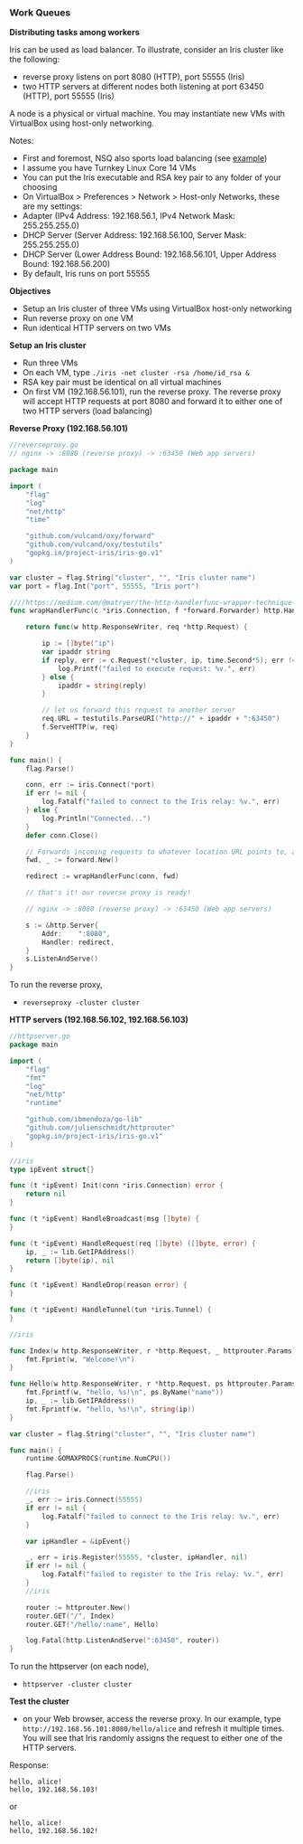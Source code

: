### Work Queues

**Distributing tasks among workers**

Iris can be used as load balancer. To illustrate, consider an Iris cluster like the following:

- reverse proxy listens on port 8080 (HTTP), port 55555 (Iris)
- two HTTP servers at different nodes both listening at port 63450 (HTTP), port 55555 (Iris)

A node is a physical or virtual machine. You may instantiate new VMs with VirtualBox using host-only networking.

Notes:

- First and foremost, NSQ also sports load balancing (see <a href="https://github.com/IrisMQ/book/blob/master/mq/nsqbalancing.md">example</a>)
- I assume you have Turnkey Linux Core 14 VMs
- You can put the Iris executable and RSA key pair to any folder of your choosing
- On VirtualBox > Preferences > Network > Host-only Networks, these are my settings:
- Adapter (IPv4 Address: 192.168.56.1, IPv4 Network Mask: 255.255.255.0)
- DHCP Server (Server Address: 192.168.56.100, Server Mask: 255.255.255.0)
- DHCP Server (Lower Address Bound: 192.168.56.101, Upper Address Bound: 192.168.56.200)
- By default, Iris runs on port 55555


**Objectives**

- Setup an Iris cluster of three VMs using VirtualBox host-only networking
- Run reverse proxy on one VM
- Run identical HTTP servers on two VMs

**Setup an Iris cluster**

- Run three VMs
- On each VM, type ```./iris -net cluster -rsa /home/id_rsa &```
- RSA key pair must be identical on all virtual machines
- On first VM (192.168.56.101), run the reverse proxy. The reverse proxy will accept HTTP requests at port 8080 and forward it to either one of two HTTP servers (load balancing)

**Reverse Proxy (192.168.56.101)**

```go
//reverseproxy.go
// nginx -> :8080 (reverse proxy) -> :63450 (Web app servers)

package main

import (
	"flag"
	"log"
	"net/http"
	"time"

	"github.com/vulcand/oxy/forward"
	"github.com/vulcand/oxy/testutils"
	"gopkg.in/project-iris/iris-go.v1"
)

var cluster = flag.String("cluster", "", "Iris cluster name")
var port = flag.Int("port", 55555, "Iris port")

////https://medium.com/@matryer/the-http-handlerfunc-wrapper-technique-in-golang-c60bf76e6124
func wrapHandlerFunc(c *iris.Connection, f *forward.Forwarder) http.HandlerFunc {

	return func(w http.ResponseWriter, req *http.Request) {

		ip := []byte("ip")
		var ipaddr string
		if reply, err := c.Request(*cluster, ip, time.Second*5); err != nil {
			log.Printf("failed to execute request: %v.", err)
		} else {
			ipaddr = string(reply)
		}

		// let us forward this request to another server
		req.URL = testutils.ParseURI("http://" + ipaddr + ":63450")
		f.ServeHTTP(w, req)
	}
}

func main() {
	flag.Parse()

	conn, err := iris.Connect(*port)
	if err != nil {
		log.Fatalf("failed to connect to the Iris relay: %v.", err)
	} else {
		log.Println("Connected...")
	}
	defer conn.Close()

	// Forwards incoming requests to whatever location URL points to, adds proper forwarding headers
	fwd, _ := forward.New()

	redirect := wrapHandlerFunc(conn, fwd)

	// that's it! our reverse proxy is ready!

	// nginx -> :8080 (reverse proxy) -> :63450 (Web app servers)

	s := &http.Server{
		Addr:    ":8080",
		Handler: redirect,
	}
	s.ListenAndServe()
}
```

To run the reverse proxy,

- ```reverseproxy -cluster cluster```

**HTTP servers (192.168.56.102, 192.168.56.103)**

```go
//httpserver.go
package main

import (
	"flag"
	"fmt"
	"log"
	"net/http"
	"runtime"

	"github.com/ibmendoza/go-lib"
	"github.com/julienschmidt/httprouter"
	"gopkg.in/project-iris/iris-go.v1"
)

//iris
type ipEvent struct{}

func (t *ipEvent) Init(conn *iris.Connection) error {
	return nil
}

func (t *ipEvent) HandleBroadcast(msg []byte) {
}

func (t *ipEvent) HandleRequest(req []byte) ([]byte, error) {
	ip, _ := lib.GetIPAddress()
	return []byte(ip), nil
}

func (t *ipEvent) HandleDrop(reason error) {
}

func (t *ipEvent) HandleTunnel(tun *iris.Tunnel) {
}

//iris

func Index(w http.ResponseWriter, r *http.Request, _ httprouter.Params) {
	fmt.Fprint(w, "Welcome!\n")
}

func Hello(w http.ResponseWriter, r *http.Request, ps httprouter.Params) {
	fmt.Fprintf(w, "hello, %s!\n", ps.ByName("name"))
	ip, _ := lib.GetIPAddress()
	fmt.Fprintf(w, "hello, %s!\n", string(ip))
}

var cluster = flag.String("cluster", "", "Iris cluster name")

func main() {
	runtime.GOMAXPROCS(runtime.NumCPU())

	flag.Parse()

	//iris
	_, err := iris.Connect(55555)
	if err != nil {
		log.Fatalf("failed to connect to the Iris relay: %v.", err)
	}

	var ipHandler = &ipEvent{}

	_, err = iris.Register(55555, *cluster, ipHandler, nil)
	if err != nil {
		log.Fatalf("failed to register to the Iris relay: %v.", err)
	}
	//iris

	router := httprouter.New()
	router.GET("/", Index)
	router.GET("/hello/:name", Hello)

	log.Fatal(http.ListenAndServe(":63450", router))
}
```
To run the httpserver (on each node),

- ```httpserver -cluster cluster```

**Test the cluster**

- on your Web browser, access the reverse proxy. In our example, type ```http://192.168.56.101:8080/hello/alice``` and refresh it multiple times. You will see that Iris randomly assigns the request to either one of the HTTP servers.

Response:

```
hello, alice!
hello, 192.168.56.103!
```

or 

```
hello, alice!
hello, 192.168.56.102!
```

